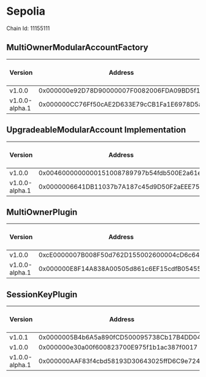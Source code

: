 # Sepolia
Chain Id: 11155111

## MultiOwnerModularAccountFactory

| Version | Address | Explorer Link | Salt | Deploy Script Run |
| --------------- | ------------------------------------------ | ------------------------------------------------------------------------------------------- | -------------------------------------------------------------------- | ---------------------------------------------------------------- |
| v1.0.0          | 0x000000e92D78D90000007F0082006FDA09BD5f11 | [explorer](https://sepolia.etherscan.io/address/0x000000e92D78D90000007F0082006FDA09BD5f11) | `0x5db157a188f31855e74efff3`                                         | [run](../../broadcast/Deploy.s.sol/11155111/run-1707331082.json) |
| v1.0.0-alpha.1  | 0x000000CC76Ff50cAE2D633E79cCB1Fa1E6978D5a | [explorer](https://sepolia.etherscan.io/address/0x000000CC76Ff50cAE2D633E79cCB1Fa1E6978D5a) | `0x4e59b44847b379578588920ca78fbf26c0b4956cf030bee888e68000006b232d` | [run](../../broadcast/Deploy.s.sol/11155111/run-1706829580.json) |

## UpgradeableModularAccount Implementation

| Version | Address | Explorer Link | Salt | Deploy Script Run |
| --------------- | ------------------------------------------ | ------------------------------------------------------------------------------------------- | -------------------------------------------------------------------- | ---------------------------------------------------------------- |
| v1.0.0          | 0x0046000000000151008789797b54fdb500E2a61e | [explorer](https://sepolia.etherscan.io/address/0x0046000000000151008789797b54fdb500E2a61e) | `0x3249843e32cfdd3724630092`                                         | [run](../../broadcast/Deploy.s.sol/11155111/run-1707330753.json) |
| v1.0.0-alpha.1  | 0x0000006641DB11037b7A187c45d9D50F2aEEE750 | [explorer](https://sepolia.etherscan.io/address/0x0000006641DB11037b7A187c45d9D50F2aEEE750) | `0x4e59b44847b379578588920ca78fbf26c0b4956c94215d344a5800000025f1da` | [run](../../broadcast/Deploy.s.sol/11155111/run-1706829580.json) |

## MultiOwnerPlugin

| Version | Address | Explorer Link | Salt | Deploy Script Run |
| --------------- | ------------------------------------------ | ------------------------------------------------------------------------------------------- | -------------------------------------------------------------------- | ---------------------------------------------------------------- |
| v1.0.0          | 0xcE0000007B008F50d762D155002600004cD6c647 | [explorer](https://sepolia.etherscan.io/address/0xcE0000007B008F50d762D155002600004cD6c647) | `0x9292f6fd68967e13eda2502d`                                         | [run](../../broadcast/Deploy.s.sol/11155111/run-1707330753.json) |
| v1.0.0-alpha.1  | 0x000000E8F14A838A00505d861c6EF15cdfB05455 | [explorer](https://sepolia.etherscan.io/address/0x000000E8F14A838A00505d861c6EF15cdfB05455) | `0x4e59b44847b379578588920ca78fbf26c0b4956caf82b75fdc696800005a6250` | [run](../../broadcast/Deploy.s.sol/11155111/run-1706829580.json) |

## SessionKeyPlugin

| Version | Address | Explorer Link | Salt | Deploy Script Run |
| --------------- | ------------------------------------------ | ------------------------------------------------------------------------------------------- | -------------------------------------------------------------------- | ---------------------------------------------------------------- |
| v1.0.1  | 0x0000005B4b6A5a890fCD500095738Cb17B4DD042 | [explorer](https://sepolia.etherscan.io/address/0x0000005B4b6A5a890fCD500095738Cb17B4DD042) | `0x4e59b44847b379578588920ca78fbf26c0b4956c018f3281ad658000004223aa` | [run](../../broadcast/Deploy.s.sol/11155111/run-1707859422.json) |
| v1.0.0          | 0x000000e30a00f600823700E975f1b1ac387f0017 | [explorer](https://sepolia.etherscan.io/address/0x000000e30a00f600823700E975f1b1ac387f0017) | `0x27f40fd3b6cb45339dbcecac`                                         | [run](../../broadcast/Deploy.s.sol/11155111/run-1707331082.json) |
| v1.0.0-alpha.1  | 0x000000AAF83f4cbd58193D30643025ffD6C9e724 | [explorer](https://sepolia.etherscan.io/address/0x000000AAF83f4cbd58193D30643025ffD6C9e724) | `0x4e59b44847b379578588920ca78fbf26c0b4956cf3b65a380cd6110000b01942` | [run](../../broadcast/Deploy.s.sol/11155111/run-1706829580.json) |
